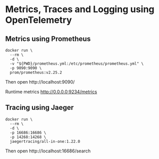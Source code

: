 # Metrics, Traces and Logging using OpenTelemetry

## Metrics using Prometheus

```
docker run \
  --rm \
  -d \
  -v "${PWD}/prometheus.yml:/etc/prometheus/prometheus.yml" \
  -p 9090:9090 \
  prom/prometheus:v2.25.2
```

Then open http://localhost:9090/

Runtime metrics http://0.0.0.0:9234/metrics

## Tracing using Jaeger

```
docker run \
  --rm \
  -d \
  -p 16686:16686 \
  -p 14268:14268 \
  jaegertracing/all-in-one:1.22.0
```

Then open http://localhost:16686/search
